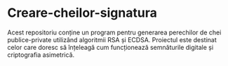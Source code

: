 # Creare-cheilor-signatura
Acest repositoriu conține un program pentru generarea perechilor de chei publice-private utilizând algoritmii RSA și ECDSA.   Proiectul este destinat celor care doresc să înțeleagă cum funcționează semnăturile digitale și criptografia asimetrică.
